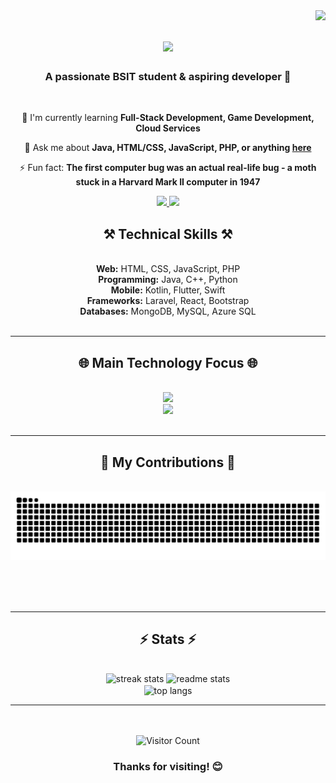 <img align="right" src="https://visitor-badge.laobi.icu/badge?page_id=Luckyyy-spd.Luckyyy-spd" />

<h1 align="center">
    <img src="https://readme-typing-svg.herokuapp.com/?font=Righteous&size=35&center=true&vCenter=true&width=500&height=70&duration=4000&lines=Hi+There!+👋;+I'm+Luckyyy!;" />
</h1>

<h3 align="center">A passionate BSIT student & aspiring developer 🚀</h3>
<br/>

<div align="center">
 <!-- 🔭 I'm currently working on **our Capstone project** --> 
 
 🌱 I'm currently learning **Full-Stack Development, Game Development, Cloud Services**

 💬 Ask me about **Java, HTML/CSS, JavaScript, PHP, or anything [here](https://github.com/Luckyyy-spd/Luckyyy-spd/issues)**

 ⚡ Fun fact: **The first computer bug was an actual real-life bug - a moth stuck in a Harvard Mark II computer in 1947**
 
</div>
 
<div align="center"> 
  <a href="mailto:amiel.samaniego14@gmail.com" target="_blank" rel="noopener noreferrer">
    <img src="https://img.shields.io/badge/Gmail-333333?style=for-the-badge&logo=gmail&logoColor=red" />
  </a>
  <a href="https://lancesamaniego.vercel.app/" target="_blank" rel="noopener noreferrer">
     <img src="https://img.shields.io/badge/Portfolio-FF5722?style=for-the-badge&logo=todoist&logoColor=white" />
  </a>
</div>

<h2 align="center">⚒️ Technical Skills ⚒️</h2>
<br/>
<div align="center">
  <b>Web:</b> HTML, CSS, JavaScript, PHP<br/>
  <b>Programming:</b> Java, C++, Python<br/>
  <b>Mobile:</b> Kotlin, Flutter, Swift<br/>
  <b>Frameworks:</b> Laravel, React, Bootstrap<br/>
  <b>Databases:</b> MongoDB, MySQL, Azure SQL<br/>
</div>

<br/>
<hr/>

<h2 align="center">🌐 Main Technology Focus 🌐</h2>
<br/>
<div align="center">
  <img src="https://skillicons.dev/icons?i=html,css,javascript,php,java,python,cpp,kotlin" /><br>
  <img src="https://skillicons.dev/icons?i=flutter,swift,laravel,react,bootstrap,mongodb,mysql,azure" /><br>
</div>

<br/>
<hr/>

<div align="center">
  <h2>🐍 My Contributions 🐍</h2>
  <br>
  <img alt="snake eating my contributions" src="https://raw.githubusercontent.com/Luckyyy-spd/Luckyyy-spd/output/github-contribution-grid-snake.svg" />
  
  <br/><br/><br/>
</div>

<hr/>

<h2 align="center">⚡ Stats ⚡</h2>
<br>
<div align=center>
  <img width=390 src="https://github-readme-streak-stats.herokuapp.com/?user=Luckyyy-spd&theme=midnight-purple&hide_border=true" alt="streak stats"/>
  <img width=390 src="https://github-readme-stats.vercel.app/api?username=Luckyyy-spd&theme=midnight-purple&show_icons=true&hide_border=true&count_private=true" alt="readme stats"/>
  <br/>
    <img width=325 align="center" src="https://github-readme-stats.vercel.app/api/top-langs/?username=Luckyyy-spd&theme=midnight-purple&show_icons=true&hide_border=true&layout=compact" alt="top langs" />
</div>
</div>
<hr></hr>
<br/><br/>
<div align="center">
  <img src="https://profile-counter.glitch.me/Luckyyy-spd/count.svg" alt="Visitor Count"/>
  <h3>Thanks for visiting! 😊</h3>
</div>

<br/>
